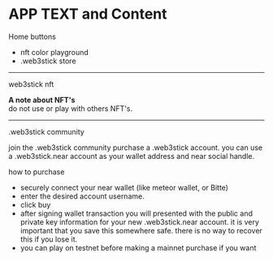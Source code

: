 # APP TEXT and Content



Home buttons
- nft color playground
- .web3stick store





---

web3stick nft


**A note about NFT's**  
do not use or play with others NFT's.




---


.web3stick community

join the .web3stick community purchase a .web3stick account.
you can use a .web3stick.near account as your wallet address and near social handle.


how to purchase
-  securely connect your near wallet (like meteor wallet, or Bitte)
- enter the desired account username.
- click buy
- after signing wallet transaction you will presented with the public and private key information for your new .web3stick.near account. it is very important that you save this somewhere safe. there is no way to recover this if you lose it.
- you can play on testnet before making a mainnet purchase if you want